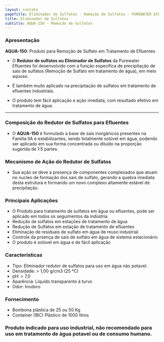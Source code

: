 ```yaml
---
layout: contato
pageTitle: Eliminador de Sulfatos - Remoção de Sulfatos - PUREWATER EFLUENTES
title: Eliminador de Sulfatos
subtitle: AQUA-150 - Remoção de Sulfatos
---
```


### Apresentação

**AQUA-150**: Produto para Remoção de Sulfato em Tratamento de Efluentes

- O **Redutor de sulfatos ou Eliminador de Sulfatos** da Purewater Efluentes foi desenvolvido com a função especifica de precipitação de sais de sulfatos (Remoção de Sulfato em tratamento de água), em meio aquoso. 

- É também muito aplicado na precipitação de sulfatos em tratamento de efluentes industriais.
- O produto tem fácil aplicação e ação imediata, com resultado efetivo em tratamento de água.

---    

### Composição do Redutor de Sulfatos para Efluentes

- O **AQUA-150** é formulado a base de sais inorgânicos presentes na Família IIA e estabilizantes, sendo totalmente solúvel em água, podendo ser aplicado em sua forma concentrada ou diluído na proporção sugerida de 1:5 partes.

### Mecanismo de Ação do Redutor de Sulfatos

- Sua ação se deve a presença de componentes complexados que atuam no nucleo de formação dos sais de sulfato, gerando a quebra imediata desta estrutura e formando um novo complexo altamente estável de precipitação.  

### Principais Aplicações

- O Produto para tratamento de sulfatos em água ou efluentes, pode ser aplicado em todos os seguimentos da indústria
- Redução de sulfatos em estações de tratamento de água
- Redução de Sulfatos em estação de tratamento de efluentes
- Eliminação de residuais de sulfato em água de reuso industrial
- Controle da prsença de sais de sulfato em água de sistema estacionário
- O produto é solúvel em água e de fácil aplicação

### Características

- Tipo: Eliminador redutor de sulfatos para uso em água não potavel. 
- Densidade: > 1,00 g/cm3 (25 °C)
- pH: > 7,0
- Aparência: Líquido transparente à turvo
- Odor: Inodoro

### Fornecimento

- Bombona plástica de 25 ou 50 Kg
- Container (IBC) Plástico de 1000 litros

### Produto indicado para uso industrial, não recomendado para uso em tratamento de água potavel ou de consumo humano.



